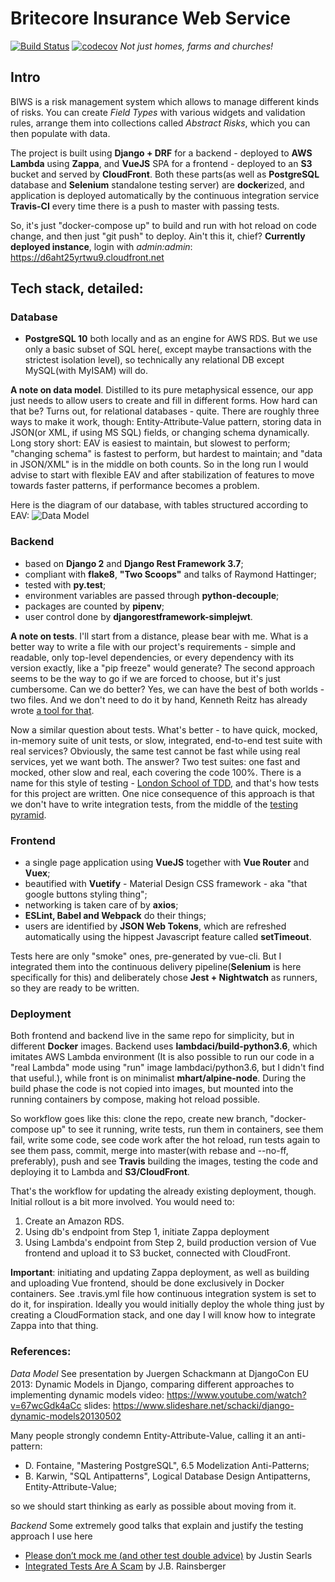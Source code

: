 # Britecore Insurance Web Service
[![Build Status](https://travis-ci.org/andrew-snek/project-x.svg?branch=master)](https://travis-ci.org/andrew-snek/project-x)
[![codecov](https://codecov.io/gh/andrew-snek/project-x/branch/master/graph/badge.svg)](https://codecov.io/gh/andrew-snek/project-x)
*Not just homes, farms and churches!*
## Intro
BIWS is a risk management system which allows to manage different kinds of risks. You can create *Field Types* with various widgets and validation rules, arrange them into collections called *Abstract Risks*, which you can then populate with data.

The project is built using **Django + DRF** for a backend - deployed to **AWS Lambda** using **Zappa**, and **VueJS** SPA for a frontend - deployed to an **S3** bucket and served by **CloudFront**. Both these parts(as well as **PostgreSQL** database and **Selenium** standalone testing server) are **docker**ized, and application is deployed automatically by the continuous integration service **Travis-CI** every time there is a push to master with passing tests.

So, it's just "docker-compose up" to build and run with hot reload on code change, and then just "git push" to deploy. Ain't this it, chief?
**Currently deployed instance**, login with *admin:admin*: https://d6aht25yrtwu9.cloudfront.net

## Tech stack, detailed:
### Database
- **PostgreSQL 10** both locally and as an engine for AWS RDS. But we use only a basic subset of SQL here(, except maybe transactions with the strictest isolation level), so technically any relational DB except MySQL(with MyISAM) will do.

**A note on data model**. Distilled to its pure metaphysical essence, our app just needs to allow users to create and fill in different forms. How hard can that be? Turns out, for relational databases - quite. There are roughly three ways to make it work, though: Entity-Attribute-Value pattern, storing data in JSON(or XML, if using MS SQL) fields, or changing schema dynamically. Long story short: EAV is easiest to maintain, but slowest to perform; "changing schema" is fastest to perform, but hardest to maintain; and "data in JSON/XML" is in the middle on both counts. So in the long run I would advise to start with flexible EAV and after stabilization of features to move towards faster patterns, if performance becomes a problem.

Here is the diagram of our database, with tables structured according to EAV:
![Data Model](https://user-images.githubusercontent.com/45121397/50982309-91675980-1505-11e9-8acf-8fa8c23ce3a2.png)



### Backend
  - based on **Django 2** and **Django Rest Framework 3.7**;
  - compliant with **flake8**, **"Two Scoops"** and talks of Raymond Hattinger;
  - tested with **py.test**;
  - environment variables are passed through **python-decouple**;
  - packages are counted by **pipenv**;
  - user control done by **djangorestframework-simplejwt**.

**A note on tests**. I'll start from a distance, please bear with me. What is a better way to write a file with our project's requirements - simple and readable, only top-level dependencies, or every dependency with its version exactly, like a "pip freeze" would generate? The second approach seems to be the way to go if we are forced to choose, but it's just cumbersome. Can we do better? Yes, we can have the best of both worlds - two files. And we don't need to do it by hand, Kenneth Reitz has already wrote [a tool for that](https://www.kennethreitz.org/essays/a-better-pip-workflow).

Now a similar question about tests. What's better - to have quick, mocked, in-memory suite of unit tests, or slow, integrated, end-to-end test suite with real services? Obviously, the same test cannot be fast while using real services, yet we want both. The answer? Two test suites: one fast and mocked, other slow and real, each covering the code 100%. There is a name for this style of testing - [London School of TDD](https://github.com/testdouble/contributing-tests/wiki/London-school-TDD), and that's how tests for this project are written. One nice consequence of this approach is that we don't have to write integration tests, from the middle of the [testing pyramid](https://github.com/testdouble/contributing-tests/wiki/Testing-Pyramid).

### Frontend
- a single page application using **VueJS** together with **Vue Router** and **Vuex**;
- beautified with **Vuetify** - Material Design CSS framework - aka "that google buttons styling thing";
- networking is taken care of by **axios**;
- **ESLint, Babel and Webpack** do their things;
- users are identified by **JSON Web Tokens**, which are refreshed automatically using the hippest Javascript feature called **setTimeout**.

Tests here are only "smoke" ones, pre-generated by vue-cli. But I integrated them into the continuous delivery pipeline(**Selenium** is here specifically for this) and deliberately chose **Jest + Nightwatch** as runners, so they are ready to be written.

### Deployment
Both frontend and backend live in the same repo for simplicity, but in different **Docker** images. Backend uses **lambdaci/build-python3.6**, which imitates AWS Lambda environment (It is also possible to run our code in a "real Lambda" mode using "run" image lambdaci/python3.6, but I didn't find that useful.), while front is on minimalist **mhart/alpine-node**. During the build phase the code is not copied into images, but mounted into the running containers by compose, making hot reload possible.

So workflow goes like this: clone the repo, create new branch, "docker-compose up" to see it running, write tests, run them in containers, see them fail, write some code, see code work after the hot reload, run tests again to see them pass, commit, merge into master(with rebase and --no-ff, preferably), push and see **Travis** building the images, testing the code and deploying it to Lambda and **S3/CloudFront**.

That's the workflow for updating the already existing deployment, though. Initial rollout is a bit more involved. You would need to:
1. Create an Amazon RDS.
2. Using db's endpoint from Step 1, initiate Zappa deployment
3. Using Lambda's endpoint from Step 2, build production version of Vue frontend and upload it to S3 bucket, connected with CloudFront.

**Important**: initiating and updating Zappa deployment, as well as building and uploading Vue frontend, should be done exclusively in Docker containers. See .travis.yml file how continuous integration system is set to do it, for inspiration. Ideally you would initially deploy the whole thing just by creating a CloudFormation stack, and one day I will know how to integrate Zappa into that thing.

### References:
*Data Model*
See presentation by Juergen Schackmann at DjangoCon EU 2013: Dynamic Models in Django, comparing different approaches to implementing dynamic models
video: https://www.youtube.com/watch?v=67wcGdk4aCc
slides: https://www.slideshare.net/schacki/django-dynamic-models20130502

Many people strongly condemn Entity-Attribute-Value, calling it an anti-pattern:
- D. Fontaine, "Mastering PostgreSQL", 6.5 Modelization Anti-Patterns;
- B. Karwin, "SQL Antipatterns", Logical Database Design Antipatterns, Entity-Attribute-Value;

so we should start thinking as early as possible about moving from it.

*Backend*
Some extremely good talks that explain and justify the testing approach I use here
- [Please don’t mock me (and other test double advice)](https://vimeo.com/257056050) by Justin Searls
- [Integrated Tests Are A Scam](https://vimeo.com/80533536) by J.B. Rainsberger
